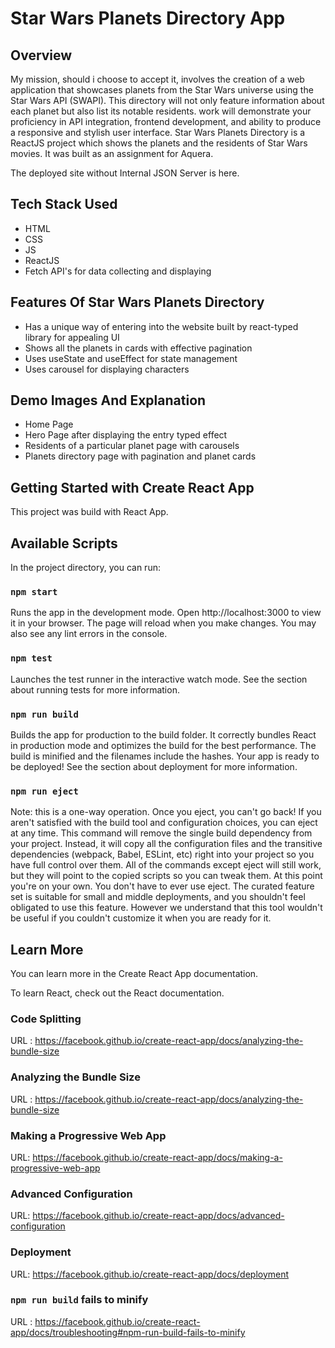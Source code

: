 # Star Wars Planets Directory App

## Overview
My mission, should i choose to accept it, involves the creation of a web application that showcases planets from the Star Wars universe using the Star Wars API (SWAPI). This directory will not only feature information about each planet but also list its notable residents. work will demonstrate your proficiency in API integration, frontend development, and ability to produce a responsive and stylish user interface. Star Wars Planets Directory is a ReactJS project which shows the planets and the residents of Star Wars movies. It was built as an assignment for Aquera.

The deployed site without Internal JSON Server is here.

## Tech Stack Used

- HTML
- CSS
- JS
- ReactJS
- Fetch API's for data collecting and displaying

## Features Of Star Wars Planets Directory

- Has a unique way of entering into the website built by react-typed library for appealing UI
- Shows all the planets in cards with effective pagination
- Uses useState and useEffect for state management
- Uses carousel for displaying characters

## Demo Images And Explanation

- Home Page
- Hero Page after displaying the entry typed effect
- Residents of a particular planet page with carousels
- Planets directory page with pagination and planet cards

## Getting Started with Create React App

This project was build with React App.

## Available Scripts

In the project directory, you can run:

### `npm start`

Runs the app in the development mode. Open http://localhost:3000 to view it in your browser. The page will reload when you make changes. You may also see any lint errors in the console.

### `npm test`

Launches the test runner in the interactive watch mode. See the section about running tests for more information.

### `npm run build`

Builds the app for production to the build folder. It correctly bundles React in production mode and optimizes the build for the best performance. The build is minified and the filenames include the hashes. Your app is ready to be deployed! See the section about deployment for more information.

### `npm run eject`

Note: this is a one-way operation. Once you eject, you can't go back! If you aren't satisfied with the build tool and configuration choices, you can eject at any time. This command will remove the single build dependency from your project. Instead, it will copy all the configuration files and the transitive dependencies (webpack, Babel, ESLint, etc) right into your project so you have full control over them. All of the commands except eject will still work, but they will point to the copied scripts so you can tweak them. At this point you're on your own. You don't have to ever use eject. The curated feature set is suitable for small and middle deployments, and you shouldn't feel obligated to use this feature. However we understand that this tool wouldn't be useful if you couldn't customize it when you are ready for it.

## Learn More

You can learn more in the Create React App documentation.

To learn React, check out the React documentation.

### Code Splitting

URL : https://facebook.github.io/create-react-app/docs/analyzing-the-bundle-size

### Analyzing the Bundle Size

URL : https://facebook.github.io/create-react-app/docs/analyzing-the-bundle-size

### Making a Progressive Web App

URL: https://facebook.github.io/create-react-app/docs/making-a-progressive-web-app

### Advanced Configuration

URL: https://facebook.github.io/create-react-app/docs/advanced-configuration

### Deployment

URL: https://facebook.github.io/create-react-app/docs/deployment

### `npm run build` fails to minify

URL :  https://facebook.github.io/create-react-app/docs/troubleshooting#npm-run-build-fails-to-minify
